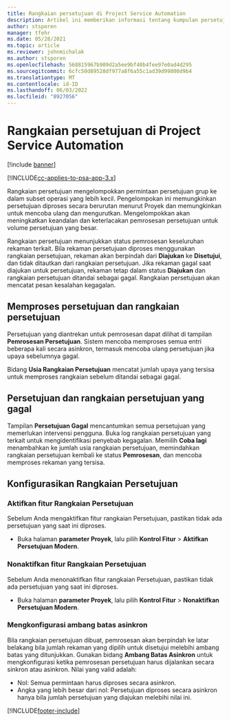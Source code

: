 ```yaml
---
title: Rangkaian persetujuan di Project Service Automation
description: Artikel ini memberikan informasi tentang kumpulan persetujuan, permintaan, dan subset operasi tersebut.
author: stsporen
manager: tfehr
ms.date: 05/28/2021
ms.topic: article
ms.reviewer: johnmichalak
ms.author: stsporen
ms.openlocfilehash: 568815967b909d2a5ee9bf40b4fee97e0ad4d295
ms.sourcegitcommit: 6cfc50d89528df977a8f6a55c1ad39d99800d9b4
ms.translationtype: MT
ms.contentlocale: id-ID
ms.lasthandoff: 06/03/2022
ms.locfileid: "8927056"
---
```

# <a name="approval-sets-in-project-service-automation"></a>Rangkaian persetujuan di Project Service Automation

[!include [banner](../includes/psa-now-project-operations.md)]

[!INCLUDE[cc-applies-to-psa-app-3.x](../includes/cc-applies-to-psa-app-3x.md)]

Rangkaian persetujuan mengelompokkan permintaan persetujuan grup ke dalam subset operasi yang lebih kecil. Pengelompokan ini memungkinkan persetujuan diproses secara berurutan menurut Proyek dan memungkinkan untuk mencoba ulang dan mengurutkan. Mengelompokkan akan meningkatkan keandalan dan keterlacakan pemrosesan persetujuan untuk volume persetujuan yang besar.

Rangkaian persetujuan menunjukkan status pemrosesan keseluruhan rekaman terkait. Bila rekaman persetujuan diproses menggunakan rangkaian persetujuan, rekaman akan berpindah dari **Diajukan** ke **Disetujui**, dan tidak ditautkan dari rangkaian persetujuan. Jika rekaman gagal saat diajukan untuk persetujuan, rekaman tetap dalam status **Diajukan** dan rangkaian persetujuan ditandai sebagai gagal. Rangkaian persetujuan akan mencatat pesan kesalahan kegagalan.

## <a name="processing-approvals-and-approval-sets"></a>Memproses persetujuan dan rangkaian persetujuan
Persetujuan yang diantrekan untuk pemrosesan dapat dilihat di tampilan **Pemrosesan Persetujuan**. Sistem mencoba memproses semua entri beberapa kali secara asinkron, termasuk mencoba ulang persetujuan jika upaya sebelumnya gagal.

Bidang **Usia Rangkaian Persetujuan** mencatat jumlah upaya yang tersisa untuk memproses rangkaian sebelum ditandai sebagai gagal.

## <a name="failed-approvals-and-approval-sets"></a>Persetujuan dan rangkaian persetujuan yang gagal
Tampilan **Persetujuan Gagal** mencantumkan semua persetujuan yang memerlukan intervensi pengguna. Buka log rangkaian persetujuan yang terkait untuk mengidentifikasi penyebab kegagalan.
Memilih **Coba lagi** menambahkan ke jumlah usia rangkaian persetujuan, memindahkan rangkaian persetujuan kembali ke status **Pemrosesan**, dan mencoba memproses rekaman yang tersisa.

## <a name="configure-approval-sets"></a>Konfigurasikan Rangkaian Persetujuan

###  <a name="enable-the-approval-sets-feature"></a>Aktifkan fitur Rangkaian Persetujuan
Sebelum Anda mengaktifkan fitur rangkaian Persetujuan, pastikan tidak ada persetujuan yang saat ini diproses.

- Buka halaman **parameter Proyek**, lalu pilih **Kontrol Fitur** > **Aktifkan Persetujuan Modern**.

### <a name="turn-off-the-approval-sets-feature"></a>Nonaktifkan fitur Rangkaian Persetujuan
Sebelum Anda menonaktifkan fitur rangkaian Persetujuan, pastikan tidak ada persetujuan yang saat ini diproses.

- Buka halaman **parameter Proyek**, lalu pilih **Kontrol Fitur** > **Nonaktifkan Persetujuan Modern**.

### <a name="configuring-the-asynchronous-threshold"></a>Mengkonfigurasi ambang batas asinkron 
Bila rangkaian persetujuan dibuat, pemrosesan akan berpindah ke latar belakang bila jumlah rekaman yang dipilih untuk disetujui melebihi ambang batas yang ditunjukkan. Gunakan bidang **Ambang Batas Asinkron** untuk mengkonfigurasi ketika pemrosesan persetujuan harus dijalankan secara sinkron atau asinkron.
Nilai yang valid adalah:

  - Nol: Semua permintaan harus diproses secara asinkron. 
  - Angka yang lebih besar dari nol: Persetujuan diproses secara asinkron hanya bila jumlah persetujuan yang diajukan melebihi nilai ini.

[!INCLUDE[footer-include](../includes/footer-banner.md)]
